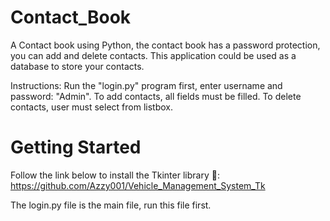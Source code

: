# Contact_Book
A Contact book using Python, the contact book has a password protection, you can add and delete contacts. This application could be used as a database to store your contacts.

Instructions:
Run the "login.py" program first, enter username and password: "Admin".
To add contacts, all fields must be filled.
To delete contacts, user must select from listbox.


# Getting Started

Follow the link below to install the Tkinter library
🥇: https://github.com/Azzy001/Vehicle_Management_System_Tk

The login.py file is the main file, run this file first.

